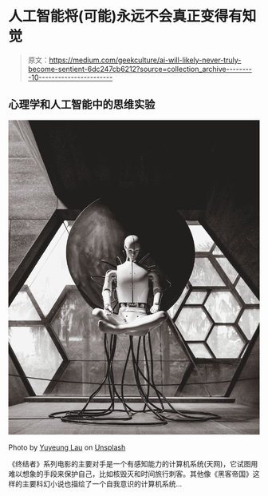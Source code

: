 # 人工智能将(可能)永远不会真正变得有知觉

> 原文：<https://medium.com/geekculture/ai-will-likely-never-truly-become-sentient-6dc247cb6212?source=collection_archive---------10----------------------->

## 心理学和人工智能中的思维实验

![](img/27ecdf438704457d4442f61a7db58933.png)

Photo by [Yuyeung Lau](https://unsplash.com/@yuyeunglau?utm_source=medium&utm_medium=referral) on [Unsplash](https://unsplash.com?utm_source=medium&utm_medium=referral)

《终结者》系列电影的主要对手是一个有感知能力的计算机系统(天网)，它试图用难以想象的手段来保护自己，比如核毁灭和时间旅行刺客。其他像《黑客帝国》这样的主要科幻小说也描绘了一个自我意识的计算机系统…